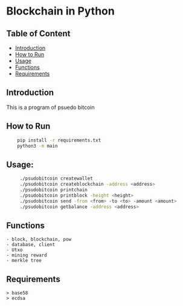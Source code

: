 # Blockchain in Python

## Table of Content

- [Introduction](#introduction)
- [How to Run](#how-to-run)
- [Usage](#usage)
- [Functions](#functions)
- [Requirements](#requirements)



## Introduction
This is a program of psuedo bitcoin

##  How to Run

```bash
    pip install -r requirements.txt
    python3 -m main
```
    
## Usage:

```bash
     ./psudobitcoin createwallet
     ./psudobitcoin createblockchain -address <address>
     ./psudobitcoin printchain
     ./psudobitcoin printblock -height <height>
     ./psudobitcoin send -from <from> -to <to> -amount <amount>
     ./psudobitcoin getbalance -address <address>
```

## Functions

    - block, blockchain, pow
    - database, client
    - Utxo
    - mining reward
    - merkle tree

## Requirements
    > base58
    > ecdsa
